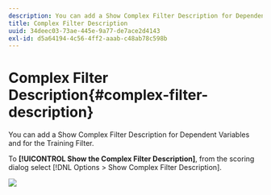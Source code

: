 ```yaml
---
description: You can add a Show Complex Filter Description for Dependent Variables and for the Training Filter.
title: Complex Filter Description
uuid: 34deec03-73ae-445e-9a77-de7ace2d4143
exl-id: d5a64194-4c56-4ff2-aaab-c48ab78c598b
---
```

# Complex Filter Description{#complex-filter-description}

You can add a Show Complex Filter Description for Dependent Variables and for the Training Filter.

To **[!UICONTROL Show the Complex Filter Description]**, from the scoring dialog select [!DNL Options > Show Complex Filter Description].

![](assets/propensity_Show_complex.png)
